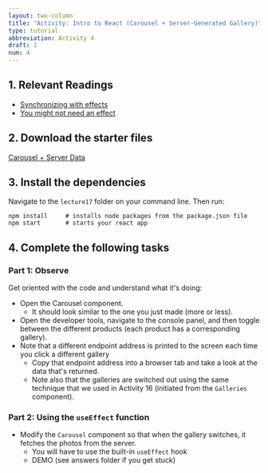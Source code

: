 ```yaml
---
layout: two-column
title: "Activity: Intro to React (Carousel + Server-Generated Gallery)"
type: tutorial
abbreviation: Activity 4
draft: 1
num: 4
---
```


## 1. Relevant Readings
* <a href="https://beta.reactjs.org/learn/synchronizing-with-effects" target="_blank">Synchronizing with effects</a>
* <a href="https://beta.reactjs.org/learn/you-might-not-need-an-effect" target="_blank">You might not need an effect</a>

## 2. Download the starter files
<a href="/spring2025/course-files/lectures/lecture17.zip" class="nu-button">Carousel + Server Data <i class="fas fa-download"></i></a>


## 3. Install the dependencies
Navigate to the `lecture17` folder on your command line. Then run:

```shell
npm install     # installs node packages from the package.json file
npm start       # starts your react app
```

## 4. Complete the following tasks

### Part 1: Observe 
Get oriented with the code and understand what it's doing:

* Open the Carousel component. 
    * It should look similar to the one you just made (more or less).
* Open the developer tools, navigate to the console panel, and then toggle between the different products (each product has a corresponding gallery).
* Note that a different endpoint address is printed to the screen each time you click a different gallery
    * Copy that endpoint address into a browser tab and take a look at the data that's returned.
    * Note also that the galleries are switched out using the same technique that we used in Activity 16 (initiated from the `Galleries` component).

### Part 2: Using the `useEffect` function 
* Modify the `Carousel` component so that when the gallery switches, it fetches the photos from the server. 
    * You will have to use the built-in `useEffect` hook
    * DEMO (see answers folder if you get stuck)

